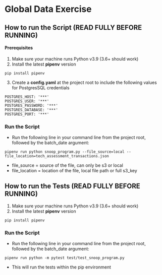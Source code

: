 # Global Data Exercise

## How to run the Script (READ FULLY BEFORE RUNNING)

#### Prerequisites
1. Make sure your machine runs Python v3.9 (3.6+ should work)
2. Install the latest **pipenv** version
``` shell
pip install pipenv 
```
3. Create a **config.yaml** at the project root to include the following values for PostgresSQL credentials
``` shell
POSTGRES_HOST: '***'
POSTGRES_USER: '***'
POSTGRES_PASSWORD: '***'
POSTGRES_DATABASE: '***'
POSTGRES_PORT: '***'
```

### Run the Script
- Run the following line in your command line from the project root, followed by the batch_date argument:
``` shell
pipenv run python snoop_program.py --file_source=local --file_location=tech_assessment_transactions.json
```
- file_source = source of the file, can only be s3 or local
- file_location = location of the file, local file path or full s3_key

## How to run the Tests (READ FULLY BEFORE RUNNING)
1. Make sure your machine runs Python v3.9 (3.6+ should work)
2. Install the latest **pipenv** version
``` shell
pip install pipenv 
```

### Run the Script
- Run the following line in your command line from the project root, followed by the batch_date argument:
``` shell
pipenv run python -m pytest test/test_snoop_program.py
```
- This will run the tests within the pip environment
